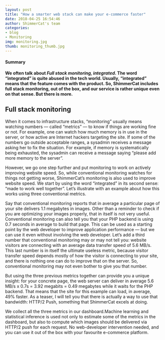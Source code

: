 ```yaml
---
layout: post
title: "How a smarter web stack can make your e-commerce faster"
date: 2018-04-25 16:54:46
author: ShimmerCat's team
categories:
- blog
- Monitoring
img: monitoring.jpg
thumb: monitoring_thumb.jpg
---
```


#### Summary
<b>We often talk about *Full stack monitoring, integrated*. The word “integrated” is quite abused in the tech world. Usually, “integrated” means that the feature comes with the product. So, ShimmerCat includes full stack monitoring, out of the box, and our service is rather unique even on that sense. But there is more.</b>

## Full stack monitoring
When it comes to infrastructure stacks, “monitoring” usually means watching numbers — called “metrics” — to know if things are working fine or not. For example, one can watch how much memory is in use in the server, or how active are Internet hackers targeting the site. If some of the numbers go outside acceptable ranges, a sysadmin receives a message asking her to fix the situation. For example, if memory is systematically being exhausted, the sysadmin can receive a message saying “please add more memory to the server”.

However, we go one step further and put monitoring to work on actively improving website speed. So, while conventional monitoring watches for things not getting worse, ShimmerCat’s monitoring is also used to improve website speed.  We start by using the word “integrated” in its second sense: “made to work well together”. Let’s illustrate with an example about how this works using three conventional metrics.

Say that conventional monitoring reports that in average a particular page of your site delivers 1.1 megabytes in images. Other than a reminder to check if you are optimizing your images properly, that in itself is not very useful. Conventional monitoring can also tell you that your PHP backend is using 0.7 seconds in average to build that page. This can be used as a starting point by the web developer to improve application performance — but we can use it even without involving the web developer. Let’s add a third number that conventional monitoring may or may not tell you: website visitors are connecting with an average data transfer speed of 5.6 MB/s. This last number is in itself the ultimate useless metric, because visitor transfer speed depends mostly of how the visitor is connecting to your site, and there is nothing one can do to improve that on the server. So, conventional monitoring may not even bother to give you that number.

But using the three previous metrics together can provide you a unique insight: for your concrete page, the web server can deliver in average 5.6 MB/s x 0.7s = 3.92 megabits = 0.49 megabytes while it waits for the PHP backend. That means that the site for this example can load, in average, 49% faster. As a teaser, I will tell you that there is actually a way to use that bandwidth: HTTP/2 Push, something that ShimmerCat excels at doing.

We collect all the three metrics in our dashboard.Machine learning and statistical inference is used not only to estimate some of the metrics in the dashboard, but also to compute which images should be delivered via HTTP/2 push for each request. No web-developer  intervention needed, and you can use it out of the box with your favourite e-commerce platform.